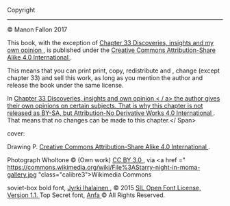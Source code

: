 <span id="calibre_link-2" class="caliber1"></span>Copyright <span id="calibre_link-78" class="caliber1"></span>
-------------------------------------------------- -------------------------------------------------- -------------

<span class="s-t">© </span><span class="s-t">Manon Fallon 2017 </span>

This book, with the exception of <span class="s-t1"><a href="#calibre_link-53" class="calibre3">Chapter 33 Discoveries, insights and my own opinion </a></span>, is published under the <a href="http://creativecommons.org/licenses/by-sa/4.0/" class="calibre3"><span class="s-internet_20_link">Creative Commons Attribution-Share Alike 4.0 International </span></a>.

<span class="s-t2">This means that you can </span><span class="s-t3">print </span><span class="s-t4">print, copy, redistribute and </span><span class="s-t2">, change (except chapter 33) and sell this work, as long as you mention the author and release the book under the same license. </span>

<span class="s-t5">In </span><span class="s-t1"><a href="#calibre_link-53" class="calibre3">Chapter 33 Discoveries, insights and own opinion < / a></span><span class="s-t5"> the author gives their own opinions on certain subjects. That is why this chapter is not released as BY-SA, but </span><a href="http://creativecommons.org/licenses/by-nd/4.0/" class="calibre3"><span class="s-internet_20_link"><span class="s-t5">Attribution-No Derivative Works 4.0 International </span></span></a><span class="s-t5">. That means that no changes can be made to this chapter.</ Span>

<span class="s-t5"></span>cover:

Drawing P. <a href="http://creativecommons.org/licenses/by-sa/4.0/" class="calibre3"><span class="s-internet_20_link">Creative Commons Attribution-Share Alike 4.0 International </span></a>.

Photograph Wholtone <span class="calibre3">© </span>(Own work) <a href="http://creativecommons.org/licenses/by/3.0" class="calibre3"><span class="s -internet_20_link ">CC BY 3.0 </span></a>, via <a href =" https://commons.wikimedia.org/wiki/File%3AStarry-night-in-moma-gallery.jpg "class="calibre3"><span class="s-internet_20_link">Wikimedia Commons </span></a>

soviet-box bold font, <a href="mailto:yardan74@yahoo.com" class="calibre3"><span class="s-internet_20_link">Jyrki Ihalainen </span></a>, <span class="calibre3">© </span>2015 <a href="http://scripts.sil.org/OFL" class="calibre3">SIL Open Font License, Version 1.1. </a>
Top Secret font, <a href="mailto:anfa67@yahoo.co.uk" class="calibre3"><span class="s-internet_20_link">Anfa </span></a><span class="calibre3 ">© </span>All Rights Reserved.
